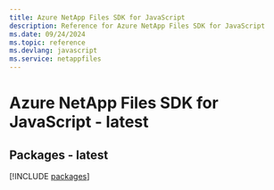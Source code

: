 ```yaml
---
title: Azure NetApp Files SDK for JavaScript
description: Reference for Azure NetApp Files SDK for JavaScript
ms.date: 09/24/2024
ms.topic: reference
ms.devlang: javascript
ms.service: netappfiles
---
```

# Azure NetApp Files SDK for JavaScript - latest
## Packages - latest
[!INCLUDE [packages](netapp-files-index.md)]